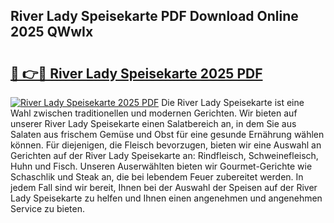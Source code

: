 ## River Lady Speisekarte PDF Download Online 2025 QWwIx

# <h2><a href="http://gc6in5m.nevu.top/?p=River+Lady+Speisekarte">🔗 👉🔴 River Lady Speisekarte 2025 PDF</a></h2>

[![River Lady Speisekarte 2025 PDF](https://i.imgur.com/dBaPXMq.png)](http://gc6in5m.nevu.top/?p=River+Lady+Speisekarte)
Die River Lady Speisekarte ist eine Wahl zwischen traditionellen und modernen Gerichten. Wir bieten auf unserer River Lady Speisekarte einen Salatbereich an, in dem Sie aus Salaten aus frischem Gemüse und Obst für eine gesunde Ernährung wählen können. Für diejenigen, die Fleisch bevorzugen, bieten wir eine Auswahl an Gerichten auf der River Lady Speisekarte an: Rindfleisch, Schweinefleisch, Huhn und Fisch. Unseren Auserwählten bieten wir Gourmet-Gerichte wie Schaschlik und Steak an, die bei lebendem Feuer zubereitet werden. In jedem Fall sind wir bereit, Ihnen bei der Auswahl der Speisen auf der River Lady Speisekarte zu helfen und Ihnen einen angenehmen und angenehmen Service zu bieten.
